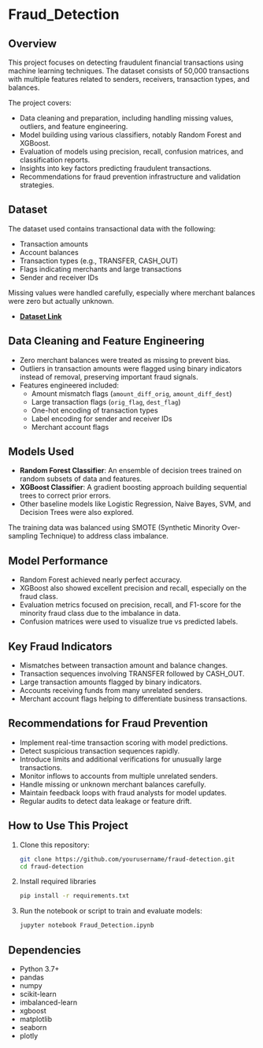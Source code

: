# Fraud_Detection

## Overview
This project focuses on detecting fraudulent financial transactions using machine learning techniques. The dataset consists of 50,000 transactions with multiple features related to senders, receivers, transaction types, and balances.

The project covers:
- Data cleaning and preparation, including handling missing values, outliers, and feature engineering.
- Model building using various classifiers, notably Random Forest and XGBoost.
- Evaluation of models using precision, recall, confusion matrices, and classification reports.
- Insights into key factors predicting fraudulent transactions.
- Recommendations for fraud prevention infrastructure and validation strategies.

## Dataset
The dataset used contains transactional data with the following:
- Transaction amounts
- Account balances
- Transaction types (e.g., TRANSFER, CASH_OUT)
- Flags indicating merchants and large transactions
- Sender and receiver IDs

Missing values were handled carefully, especially where merchant balances were zero but actually unknown.

- **[Dataset Link](https://www.kaggle.com/code/benroshan/transaction-fraud-detection/input)**

## Data Cleaning and Feature Engineering
- Zero merchant balances were treated as missing to prevent bias.
- Outliers in transaction amounts were flagged using binary indicators instead of removal, preserving important fraud signals.
- Features engineered included:
  - Amount mismatch flags (`amount_diff_orig`, `amount_diff_dest`)
  - Large transaction flags (`orig_flag`, `dest_flag`)
  - One-hot encoding of transaction types
  - Label encoding for sender and receiver IDs
  - Merchant account flags

## Models Used
- **Random Forest Classifier**: An ensemble of decision trees trained on random subsets of data and features.
- **XGBoost Classifier**: A gradient boosting approach building sequential trees to correct prior errors.
- Other baseline models like Logistic Regression, Naive Bayes, SVM, and Decision Trees were also explored.

The training data was balanced using SMOTE (Synthetic Minority Over-sampling Technique) to address class imbalance.

## Model Performance
- Random Forest achieved nearly perfect accuracy.
- XGBoost also showed excellent precision and recall, especially on the fraud class.
- Evaluation metrics focused on precision, recall, and F1-score for the minority fraud class due to the imbalance in data.
- Confusion matrices were used to visualize true vs predicted labels.

## Key Fraud Indicators
- Mismatches between transaction amount and balance changes.
- Transaction sequences involving TRANSFER followed by CASH_OUT.
- Large transaction amounts flagged by binary indicators.
- Accounts receiving funds from many unrelated senders.
- Merchant account flags helping to differentiate business transactions.

## Recommendations for Fraud Prevention
- Implement real-time transaction scoring with model predictions.
- Detect suspicious transaction sequences rapidly.
- Introduce limits and additional verifications for unusually large transactions.
- Monitor inflows to accounts from multiple unrelated senders.
- Handle missing or unknown merchant balances carefully.
- Maintain feedback loops with fraud analysts for model updates.
- Regular audits to detect data leakage or feature drift.

## How to Use This Project

1. Clone this repository:
   ```bash
   git clone https://github.com/yourusername/fraud-detection.git
   cd fraud-detection
2. Install required libraries
   ```bash
   pip install -r requirements.txt
4. Run the notebook or script to train and evaluate models:
   ```bash
   jupyter notebook Fraud_Detection.ipynb

## Dependencies
- Python 3.7+
- pandas
- numpy
- scikit-learn
- imbalanced-learn
- xgboost
- matplotlib
- seaborn
- plotly
